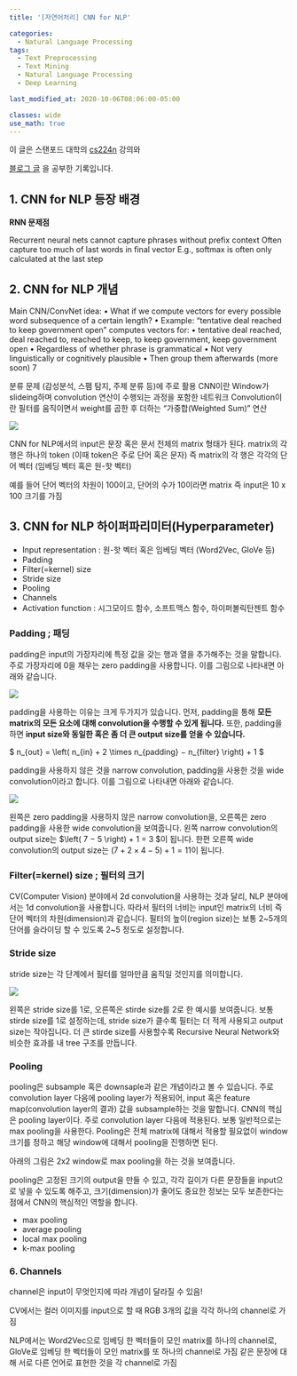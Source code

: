 ```yaml
---
title: '[자연어처리] CNN for NLP'

categories:
  - Natural Language Processing
tags:
  - Text Preprocessing
  - Text Mining
  - Natural Language Processing
  - Deep Learning

last_modified_at: 2020-10-06T08:06:00-05:00

classes: wide
use_math: true
---
```


이 글은 스탠포드 대학의 [cs224n](https://web.stanford.edu/class/archive/cs/cs224n/cs224n.1194/) 강의와 

[블로그 글](http://www.wildml.com/2015/11/understanding-convolutional-neural-networks-for-nlp/)
을 공부한 기록입니다.

## 1. CNN for NLP 등장 배경

**RNN 문제점**

Recurrent neural nets cannot capture phrases without prefix context
Often capture too much of last words in final vector
E.g., softmax is often only calculated at the last step

## 2. CNN for NLP 개념



Main CNN/ConvNet idea:
• What if we compute vectors for every possible word subsequence of a certain length?
• Example: “tentative deal reached to keep government open” computes vectors for:
• tentative deal reached, deal reached to, reached to keep, to keep government, keep government open
• Regardless of whether phrase is grammatical
• Not very linguistically or cognitively plausible
• Then group them afterwards (more soon) 7

분류 문제 (감성분석, 스팸 탐지, 주제 분류 등)에 주로 활용
CNN이란
Window가 slideing하며 convolution 연산이 수행되는 과정을 포함한 네트워크
Convolution이란
필터를 움직이면서 weight를 곱한 후 더하는 “가중합(Weighted Sum)” 연산


![]({{site.url}}/assets/images/Convolution_schematic.gif)


CNN for NLP에서의 input은 문장 혹은 문서 전체의 matrix 형태가 된다.
matrix의 각 행은 하나의 token (이때 token은 주로 단어 혹은 문자)
즉 matrix의 각 행은 각각의 단어 벡터 (임베딩 벡터 혹은 원-핫 벡터)

예를 들어 단어 벡터의 차원이 100이고, 단어의 수가 10이라면
matrix 즉 input은 10 x 100 크기를 가짐

## 3. CNN for NLP 하이퍼파리미터(Hyperparameter)

- Input representation : 원-핫 벡터 혹은 임베딩 벡터 (Word2Vec, GloVe 등)
- Padding
- Filter(=kernel) size
- Stride size
- Pooling 
- Channels
- Activation function : 시그모이드 함수, 소프트맥스 함수, 하이퍼볼릭탄젠트 함수

### Padding ; 패딩

padding은 input의 가장자리에 특정 값을 갖는 행과 열을 추가해주는 것을 말합니다. 주로 가장자리에 0을 채우는 zero padding을 사용합니다. 이를 그림으로 나타내면 아래와 같습니다.

![]({{site.url}}/assets/images/conv10.png)

padding을 사용하는 이유는 크게 두가지가 있습니다. 먼저, padding을 통해 **모든 matrix의 모든 요소에 대해 convolution을 수행할 수 있게 됩니다.** 또한, padding을 하면 **input size와 동일한 혹은 좀 더 큰 output size를 얻을 수 있습니다.**

$ n_{out} = \left( n_{in} + 2 \times n_{padding} − n_{filter} \right) + 1 $

padding을 사용하지 않은 것을 narrow convolution, padding을 사용한 것을 wide convolution이라고 합니다. 이를 그림으로 나타내면 아래와 같습니다.

![]({{site.url}}/assets/images/Screen-Shot-2015-11-05-at-9.47.41-AM-1024x261.png)

왼쪽은 zero padding을 사용하지 않은 narrow convolution을, 오른쪽은 zero padding을 사용한 wide convolution을 보여줍니다. 왼쪽 narrow convolution의 output size는 $\left( 7 − 5 \right) + 1 = 3 $이 됩니다. 한편 오른쪽 wide convolution의 output size는 $\left( 7 + 2 \times 4 − 5 \right) + 1 = 11$이 됩니다.
 
### Filter(=kernel) size ; 필터의 크기

CV(Computer Vision) 분야에서 2d convolution을 사용하는 것과 달리, NLP 분야에서는 1d convolution을 사용합니다. 따라서 필터의 너비는 input인 matrix의 너비 즉 단어 벡터의 차원(dimension)과 같습니다. 필터의 높이(region size)는 보통 2~5개의 단어를 슬라이딩 할 수 있도록 2~5 정도로 설정합니다.

### Stride size

stride size는 각 단계에서 필터를 얼마만큼 움직일 것인지를 의미합니다. 

![]({{site.url}}/assets/images/Screen-Shot-2015-11-05-at-10.18.08-AM-1024x251.png)

왼쪽은 stride size를 1로, 오른쪽은 stirde size를 2로 한 예시를 보여줍니다. 보통 stirde size를 1로 설정하는데, stride size가 클수록 필터는 더 적게 사용되고 output size는 작아집니다. 더 큰 stirde size를 사용할수록 Recursive Neural Network와 비슷한 효과를 내 tree 구조를 만듭니다.

### Pooling

pooling은 subsample 혹은 downsaple과 같은 개념이라고 볼 수 있습니다. 주로 convolution layer 다음에 pooling layer가 적용되어, input 혹은 feature map(convolution layer의 결과) 값을 subsample하는 것을 말합니다.
CNN의 핵심은 pooling layer이다. 주로 convolution layer 다음에 적용된다. 
보통 일반적으로는 max pooling을 사용한다. Pooling은 전체 matrix에 대해서 적용할 필요없이 window 크기를 정하고 해당 window에 대해서 pooling을 진행하면 된다. 

아래의 그림은 2x2 window로 max pooling을 하는 것을 보여줍니다.


pooling은 고정된 크기의 output을 만들 수 있고, 각각 길이가 다른 문장들을 input으로 넣을 수 있도록 해주고, 크기(dimension)가 줄어도 중요한 정보는 모두 보존한다는 점에서 CNN의 핵심적인 역할을 합니다. 

- max pooling
- average pooling
- local max pooling
- k-max pooling

### 6. Channels

channel은 input이 무엇인지에 따라 개념이 달라질 수 있음!

CV에서는
컬러 이미지를 input으로 할 때 RGB 3개의 값을 각각 하나의 channel로 가짐

NLP에서는
Word2Vec으로 임베딩 한 벡터들이 모인 matrix를 하나의 channel로, GloVe로 임베딩 한 벡터들이 모인 matrix를 또 하나의 channel로 가짐
같은 문장에 대해 서로 다른 언어로 표현한 것을 각 channel로 가짐




